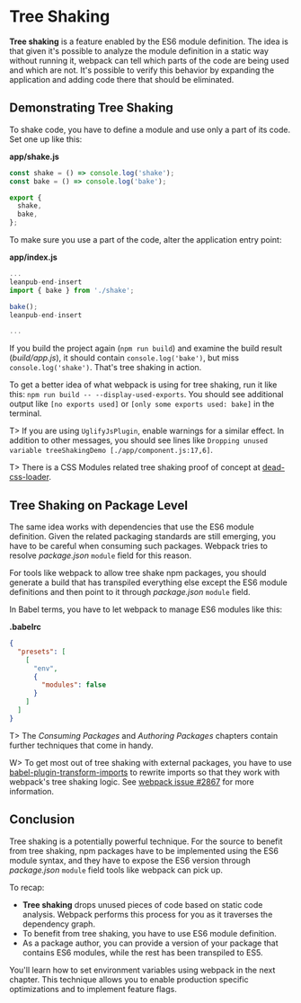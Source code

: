 # Tree Shaking

**Tree shaking** is a feature enabled by the ES6 module definition. The idea is that given it's possible to analyze the module definition in a static way without running it, webpack can tell which parts of the code are being used and which are not. It's possible to verify this behavior by expanding the application and adding code there that should be eliminated.

## Demonstrating Tree Shaking

To shake code, you have to define a module and use only a part of its code. Set one up like this:

**app/shake.js**

```javascript
const shake = () => console.log('shake');
const bake = () => console.log('bake');

export {
  shake,
  bake,
};
```

To make sure you use a part of the code, alter the application entry point:

**app/index.js**

```javascript
...
leanpub-end-insert
import { bake } from './shake';

bake();
leanpub-end-insert

...
```

If you build the project again (`npm run build`) and examine the build result (*build/app.js*), it should contain `console.log('bake')`, but miss `console.log('shake')`. That's tree shaking in action.

To get a better idea of what webpack is using for tree shaking, run it like this: `npm run build -- --display-used-exports`. You should see additional output like `[no exports used]` or `[only some exports used: bake]` in the terminal.

T> If you are using `UglifyJsPlugin`, enable warnings for a similar effect. In addition to other messages, you should see lines like `Dropping unused variable treeShakingDemo [./app/component.js:17,6]`.

T> There is a CSS Modules related tree shaking proof of concept at [dead-css-loader](https://github.com/simlrh/dead-css-loader).

## Tree Shaking on Package Level

The same idea works with dependencies that use the ES6 module definition. Given the related packaging standards are still emerging, you have to be careful when consuming such packages. Webpack tries to resolve *package.json* `module` field for this reason.

For tools like webpack to allow tree shake npm packages, you should generate a build that has transpiled everything else except the ES6 module definitions and then point to it through *package.json* `module` field.

In Babel terms, you have to let webpack to manage ES6 modules like this:

**.babelrc**

```json
{
  "presets": [
    [
      "env",
      {
        "modules": false
      }
    ]
  ]
}
```

T> The *Consuming Packages* and *Authoring Packages* chapters contain further techniques that come in handy.

W> To get most out of tree shaking with external packages, you have to use [babel-plugin-transform-imports](https://www.npmjs.com/package/babel-plugin-transform-imports) to rewrite imports so that they work with webpack's tree shaking logic. See [webpack issue #2867](https://github.com/webpack/webpack/issues/2867) for more information.

## Conclusion

Tree shaking is a potentially powerful technique. For the source to benefit from tree shaking, npm packages have to be implemented using the ES6 module syntax, and they have to expose the ES6 version through *package.json* `module` field tools like webpack can pick up.

To recap:

* **Tree shaking** drops unused pieces of code based on static code analysis. Webpack performs this process for you as it traverses the dependency graph.
* To benefit from tree shaking, you have to use ES6 module definition.
* As a package author, you can provide a version of your package that contains ES6 modules, while the rest has been transpiled to ES5.

You'll learn how to set environment variables using webpack in the next chapter. This technique allows you to enable production specific optimizations and to implement feature flags.

